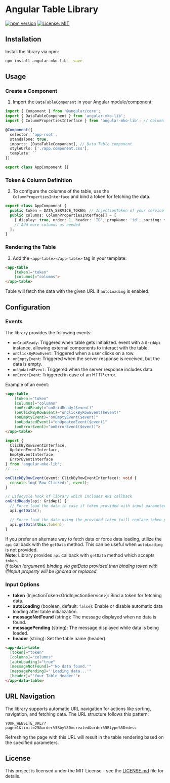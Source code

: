 # Angular Table Library

[![npm version](https://badge.fury.io/js/angular-mko-lib.svg)](https://www.npmjs.com/package/angular-mko-lib)
[![License: MIT](https://img.shields.io/badge/License-MIT-yellow.svg)](https://opensource.org/licenses/MIT)

## Installation

Install the library via npm:

```bash
npm install angular-mko-lib --save
```

## Usage
### Create a Component

1. Import the `DataTableComponent` in your Angular module/component:

```typescript
import { Component } from '@angular/core';
import { DataTableComponent } from 'angular-mko-lib';
import { ColumnPropertiesInterface } from 'angular-mko-lib'; // Column Definition Type 

@Component({
  selector: 'app-root',
  standalone: true,
  imports: [DataTableComponent], // Data Table component
  styleUrls: ['./app.component.css'],
  template: ``
})

export class AppComponent {}
```

### Token & Column Definition

2. To configure the columns of the table, use the `ColumnPropertiesInterface` and bind a token for fetching the data.

```typescript
export class AppComponent {
  public token = DATA_SERVICE_TOKEN; // InjectionToken of your service
  public columns: ColumnPropertiesInterface[] = [
    { display: true, order: 1, header: 'ID', propName: 'id', sorting: true },
    // Add more columns as needed
  ];
}
```
### Rendering the Table
3. Add the `<app-table></app-table>` tag in your template:

```html
<app-table
    [token]="token"
    [columns]="columns">
</app-table>
```
Table will fetch the data with the given URL if `autoLoading` is enabled.

## Configuration


### Events

The library provides the following events:

- `onGridReady`: Triggered when table gets initialized. event with a `GridApi` instance, allowing external components to interact with the table.
- `onClickByRowEvent`: Triggered when a user clicks on a row.
- `onEmptyEvent`: Triggered when the server response is received, but the data is empty.
- `onUpdatedEvent`: Triggered when the server response includes data.
- `onErrorEvent`: Triggered in case of an HTTP error.

Example of an event:

```html
<app-table
    [token]="token"
    [columns]="columns"
    (onGridReady)="onGridReady($event)"
    (onClickByRowEvent)="onClickByRowEvent($event)"
    (onEmptyEvent)="onEmptyEvent($event)"
    (onUpdatedEvent)="onUpdatedEvent($event)"
    (onErrorEvent)="onErrorEvent($event)">
</app-table>
```

```typescript
import {
  ClickByRowEventInterface,
  UpdatedEventInterface,
  EmptyEventInterface,
  ErrorEventInterface
} from 'angular-mko-lib';
// ...

onClickByRowEvent(event: ClickByRowEventInterface): void {
  console.log('Row Clicked:', event);
}

// Lifecycle hook of library which includes API callback
onGridReady(api: GridApi) {
  // Force load the data in case if token provided with input parameter
  api.getData();

  // Force load the data using the provided token (will replace token passed by input parameter if provided)
  api.getData(this.token);
}
```
If you prefer an alternate way to fetch data or force data loading, utilize the `api` callback with the `getData` method. This can be useful when `autoLoading` is not provided.<br>
**Note**: Library provides `api` callback with `getData` method which accepts `token`.<br>
*If token (argument) binding via getData provided then binding token with @Input property will be ignored or replaced.*

### Input Options

- **token** (InjectionToken\<GridInjectionService>): Bind a token for fetching data.
- **autoLoading** (boolean, default: `false`): Enable or disable automatic data loading after table initialization.
- **messageNotFound** (string): The message displayed when no data is found.
- **messagePending** (string): The message displayed while data is being loaded.
- **header** (string): Set the table name (header).

```html
<app-data-table
  [token]="token"
  [columns]="columns"
  [autoLoading]="true"
  [messageNotFound]="'No data found.'"
  [messagePending]="'Loading data...'"
  [header]="'Your Table Header'">
</app-data-table>
```

## URL Navigation

The library supports automatic URL navigation for actions like sorting, navigation, and fetching data. The URL structure follows this pattern:

```
YOUR_WEBSITE_URL/?page=1&limit=25&order%5Bby%5D=created&order%5Btype%5D=desc
```

Refreshing the page with this URL will result in the table rendering based on the specified parameters.

## License

This project is licensed under the MIT License - see the [LICENSE.md](LICENSE.md) file for details.
